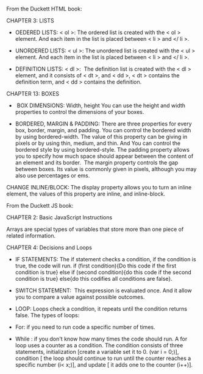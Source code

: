 From the Duckett HTML book:

CHAPTER 3: LISTS

* OEDERED LISTS:
< ol >: The ordered list is created with the < ol > element. And each item in the list is placed between < li > and </ li >.

* UNORDERED LISTS:
< ul >: The unordered list is created with the < ul > element. And each item in the list is placed between < li > and </ li >.

* DEFINITION LISTS:
< dl >:  The definition list is created with the < dl > element, and it consists of < dt >, and < dd >, < dt > contains the definition term, and < dd > contains the definition.

CHAPTER 13: BOXES

*  BOX DIMENSIONS: Width, height
You can use the height and width properties to control the dimensions of your boxes.

* BORDERED, MARGIN & PADDING:
There are three properties for every box, border, margin, and padding. You can control the bordered width by using bordered-width. The value of this property can be giving in pixels or by using thin, medium, and thin. And You can control the bordered style by using bordered-style. The padding property allows you to specify how much space should appear between the content of an element and its border.  The margin property controls the gap between boxes. Its value is commonly given in pixels, although you may also use percentages or ems.

CHANGE INLINE/BLOCK:
The display property allows you to turn an inline element, the values of this property are inline, and inline-block.


From the Duckett JS book:

CHAPTER 2: Basic JavaScript Instructions

Arrays are special types of variables that store more than one piece of related information. 

CHAPTER 4: Decisions and Loops

* IF STATEMENTS:
The if statement checks a condition, if the condition is true, the code will run.
if (first condition){Do this code if the first condition is true} else if (second condition){do this code if the second condition is true} else{do this codifies all conditions are false}.

* SWITCH STATEMENT: 
This expression is evaluated once. And it allow you to compare a value against possible outcomes.

* LOOP:
Loops check a condition, it repeats until the condition returns false. The types of loops:

- For: if you need to run code a specific number of times.

- While : if you don't know how many times the code should run. A for loop uses a counter as a condition. The condition consists of three statements, initialization [create a variable set it to 0. (var i = 0;)], condition [ the loop should continue to run until the counter reaches a specific number (i< x;)], and update [ it adds one to the counter (i++)]. 
 


